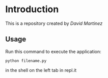 # Introduction


This is a repository created by *David Martinez*


## Usage


Run this command to execute the application:


`python filename.py`

 in the shell on the left tab in repl.it



```
